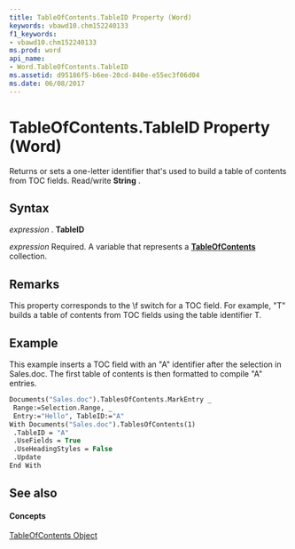 ```yaml
---
title: TableOfContents.TableID Property (Word)
keywords: vbawd10.chm152240133
f1_keywords:
- vbawd10.chm152240133
ms.prod: word
api_name:
- Word.TableOfContents.TableID
ms.assetid: d95186f5-b6ee-20cd-840e-e55ec3f06d04
ms.date: 06/08/2017
---
```



# TableOfContents.TableID Property (Word)

Returns or sets a one-letter identifier that's used to build a table of contents from TOC fields. Read/write  **String** .


## Syntax

 _expression_ . **TableID**

 _expression_ Required. A variable that represents a **[TableOfContents](tableofcontents-object-word.md)** collection.


## Remarks

This property corresponds to the \f switch for a TOC field. For example, "T" builds a table of contents from TOC fields using the table identifier T.


## Example

This example inserts a TOC field with an "A" identifier after the selection in Sales.doc. The first table of contents is then formatted to compile "A" entries.


```vb
Documents("Sales.doc").TablesOfContents.MarkEntry _ 
 Range:=Selection.Range, _ 
 Entry:="Hello", TableID:="A" 
With Documents("Sales.doc").TablesOfContents(1) 
 .TableID = "A" 
 .UseFields = True 
 .UseHeadingStyles = False 
 .Update 
End With
```


## See also


#### Concepts


[TableOfContents Object](tableofcontents-object-word.md)

